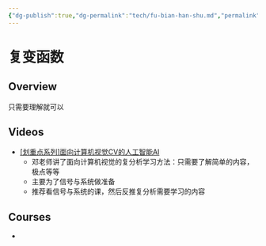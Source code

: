 ```yaml
---
{"dg-publish":true,"dg-permalink":"tech/fu-bian-han-shu.md","permalink":"/tech/fu-bian-han-shu.md/"}
---
```



# 复变函数

## Overview

只需要理解就可以

## Videos

* [\[划重点系列\]面向计算机视觉CV的人工智能AI](https://www.bilibili.com/video/BV12Q4y187Ng)
  * 邓老师讲了面向计算机视觉的复分析学习方法：只需要了解简单的内容，极点等等
  * 主要为了信号与系统做准备
  * 推荐看信号与系统的课，然后反推复分析需要学习的内容

## Courses

*